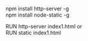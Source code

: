 npm install http-server -g  
npm install node-static -g  

RUN http-server index1.html or  
RUN static index1.html  

